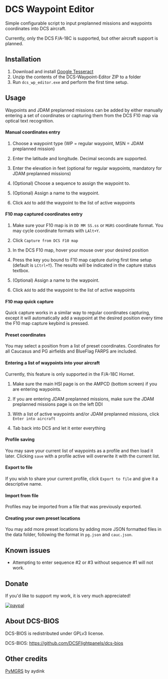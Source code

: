 # DCS Waypoint Editor

Simple configurable script to input preplanned missions and waypoints coordinates into DCS aircraft. 

Currently, only the DCS F/A-18C is supported, but other aircraft support is planned.


## Installation

1. Download and install [Google Tesseract](https://github.com/UB-Mannheim/tesseract/wiki)
2. Unzip the contents of the DCS-Waypoint-Editor ZIP to a folder
3. Run `dcs_wp_editor.exe` and perform the first time setup.

## Usage

Waypoints and JDAM preplanned missions can be added by either manually entering a set of coordinates or capturing them
from the DCS F10 map via optical text recognition. 

#### Manual coordinates entry

1. Choose a waypoint type (WP = regular waypoint, MSN = JDAM preplanned mission)

2. Enter the latitude and longitude. Decimal seconds are supported.

3. Enter the elevation in feet (optional for regular waypoints, mandatory for JDAM preplanned missions)

5. (Optional) Choose a sequence to assign the waypoint to.

6. (Optional) Assign a name to the waypoint.

7. Click `Add` to add the waypoint to the list of active waypoints

#### F10 map captured coordinates entry

1. Make sure your F10 map is in ``DD MM SS.ss`` or `MGRS` coordinate format.
 You may cycle coordinate formats with `LAlt+Y`.

2. Click `Capture from DCS F10 map`

3. In the DCS F10 map, hover your mouse over your desired position

5. Press the key you bound to F10 map capture during first time setup (default is `LCtrl+T`). The results will be indicated
in the capture status textbox.

6. (Optional) Assign a name to the waypoint.

7. Click `Add` to add the waypoint to the list of active waypoints

#### F10 map quick capture

 Quick capture works in a similar way to regular coordinates capturing, except it will automatically add a waypoint
at the desired position every time the F10 map capture keybind is pressed.

#### Preset coordinates

You may select a position from a list of preset coordinates. Coordinates for all Caucasus and PG airfields and BlueFlag
FARPS are included.

#### Entering a list of waypoints into your aircraft

Currently, this feature is only supported in the F/A-18C Hornet.

1. Make sure the main HSI page is on the AMPCD (bottom screen) if you are entering waypoints.
 
2. If you are entering JDAM preplanned missions, make sure the JDAM preplanned missions page is on the left DDI

3. With a list of active waypoints and/or JDAM preplanned missions, click `Enter into aircraft`

4. Tab back into DCS and let it enter everything

#### Profile saving

You may save your current list of waypoints as a profile and then load it later. Clicking `save` with a profile active
will overwrite it with the current list.

#### Export to file

If you wish to share your current profile, click `Export to file` and give it a descriptive name.

#### Import from file

Profiles may be imported from a file that was previously exported.

#### Creating your own preset locations

You may add more preset locations by adding more JSON formatted files in the data folder,
following the format in `pg.json` and `cauc.json`.

## Known issues

* Attempting to enter sequence #2 or #3 without sequence #1 will not work.

## Donate

If you'd like to support my work, it is very much appreciated!

[![paypal](https://www.paypalobjects.com/en_US/i/btn/btn_donate_LG.gif)](https://www.paypal.com/cgi-bin/webscr?cmd=_s-xclick&hosted_button_id=U6ZGEE7PF6KAG&source=url)

## About DCS-BIOS
DCS-BIOS is redistributed under GPLv3 license.

DCS-BIOS: https://github.com/DCSFlightpanels/dcs-bios

## Other credits

[PyMGRS](https://github.com/aydink/pymgrs) by aydink
